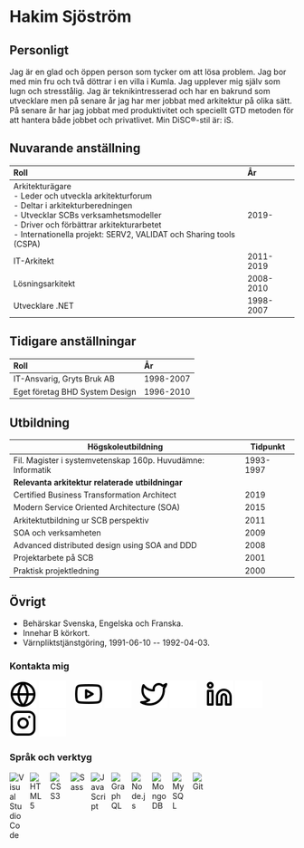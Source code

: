 # Hakim Sjöström

## Personligt

Jag är en glad och öppen person som tycker om att lösa problem. Jag bor med min fru och två döttrar i en villa i Kumla. Jag upplever mig själv som lugn och stresstålig. Jag är teknikintresserad och har en bakrund som utvecklare men på senare år jag har mer jobbat med arkitektur på olika sätt. På senare år har jag jobbat med produktivitet och speciellt GTD metoden för att hantera både jobbet och privatlivet. Min DiSC®-stil är:  iS.

## Nuvarande anställning

|Roll  | År  |
| :------------ | :------------ |
| Arkitekturägare <br>- Leder och utveckla arkitekturforum<br>- Deltar i arkitekturberedningen<br>- Utvecklar SCBs verksamhetsmodeller<br>- Driver och förbättrar arkitekturarbetet <br>- Internationella projekt: SERV2, VALIDAT och Sharing tools (CSPA)</br-> | 2019-  |
| IT-Arkitekt  | 2011-2019  |
| Lösningsarkitekt  | 2008-2010  |
| Utvecklare .NET  | 1998-2007  |

## Tidigare anställningar

|Roll  | År  |
| :------------ | :------------ |
| IT-Ansvarig, Gryts Bruk AB | 1998-2007  |
| Eget företag BHD System Design  | 1996-2010  |

## Utbildning

| Högskoleutbildning  | Tidpunkt  |
| ------------ | ------------ |
| Fil. Magister i systemvetenskap 160p. Huvudämne: Informatik  | 1993-1997  |
| **Relevanta arkitektur relaterade utbildningar**|   |
| Certified Business Transformation Architect  | 2019  |
| Modern Service Oriented Architecture (SOA)   | 2015  |
| Arkitektutbildning ur SCB perspektiv  | 2011  |
| SOA och verksamheten  | 2009  |
| Advanced distributed design using SOA and DDD  | 2008  |
| Projektarbete på SCB  | 2001  |
| Praktisk projektledning  | 2000  |

## Övrigt

- Behärskar Svenska, Engelska och Franska.
- Innehar B körkort.
- Värnpliktstjänstgöring, 1991-06-10 -- 1992-04-03.

### Kontakta mig

[![website](./img/globe-light.svg)](https://hakimsjo.blogspot.com#gh-light-mode-only)
[![website](./img/globe-dark.svg)](https://hakimsjo.blogspot.com/#gh-dark-mode-only)
&nbsp;&nbsp;
[![website](./img/youtube-light.svg)](https://www.youtube.com/channel/UChQ9j3gWQ3iI9SGoJZmzahg#gh-light-mode-only)
[![website](./img/youtube-dark.svg)](https://www.youtube.com/channel/UChQ9j3gWQ3iI9SGoJZmzahg#gh-dark-mode-only)
&nbsp;&nbsp;
[![website](./img/twitter-light.svg)](https://twitter.com/hakimsjo#gh-light-mode-only)
[![website](./img/twitter-dark.svg)](https://twitter.com/hakimsjo#gh-dark-mode-only)
&nbsp;&nbsp;
[![website](./img/linkedin-light.svg)](https://www.linkedin.com/in/hakim-sjöström-772baa31#gh-light-mode-only)
[![website](./img/linkedin-dark.svg)](https://www.linkedin.com/in/hakim-sjöström-772baa31#gh-dark-mode-only)
&nbsp;&nbsp;
[![website](./img/instagram-light.svg)](https://instagram.com/hakimsjo#gh-light-mode-only)
[![website](./img/instagram-dark.svg)](https://instagram.com/hakimsjo#gh-dark-mode-only)

### Språk och verktyg

<img align="left" alt="Visual Studio Code" width="26px" src="https://cdn.jsdelivr.net/gh/devicons/devicon/icons/vscode/vscode-original.svg" style="padding-right:10px;" />
<img align="left" alt="HTML5" width="26px" src="https://cdn.jsdelivr.net/gh/devicons/devicon/icons/html5/html5-original.svg" style="padding-right:10px;" />
<img align="left" alt="CSS3" width="26px" src="https://cdn.jsdelivr.net/gh/devicons/devicon/icons/css3/css3-original.svg" style="padding-right:10px;" />
<img align="left" alt="Sass" width="26px" src="https://cdn.jsdelivr.net/gh/devicons/devicon/icons/sass/sass-original.svg" style="padding-right:10px;" />
<img align="left" alt="JavaScript" width="26px" src="https://cdn.jsdelivr.net/gh/devicons/devicon/icons/javascript/javascript-original.svg" style="padding-right:10px;" />
<img align="left" alt="GraphQL" width="26px" src="https://cdn.jsdelivr.net/gh/devicons/devicon/icons/graphql/graphql-plain.svg" style="padding-right:10px;" />
<img align="left" alt="Node.js" width="26px" src="https://cdn.jsdelivr.net/gh/devicons/devicon/icons/nodejs/nodejs-original.svg" style="padding-right:10px;" />
<img align="left" alt="MongoDB" width="26px" src="https://cdn.jsdelivr.net/gh/devicons/devicon/icons/mongodb/mongodb-original.svg" style="padding-right:10px;" />
<img align="left" alt="MySQL" width="26px" src="https://cdn.jsdelivr.net/gh/devicons/devicon/icons/mysql/mysql-original.svg" style="padding-right:10px;" />
<img align="left" alt="Git" width="26px" src="https://cdn.jsdelivr.net/gh/devicons/devicon/icons/git/git-original.svg" style="padding-right:10px;" />
